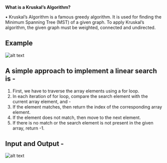 
**What is a Kruskal’s Algorithm?**

•	Kruskal’s Algorithm is a famous greedy algorithm. It is used for finding the Minimum Spanning Tree (MST) of a given graph. To apply Kruskal’s algorithm, the given graph must be weighted, connected and undirected. 
## Example
![alt text](https://media.geeksforgeeks.org/wp-content/cdn-uploads/Binary-Search.png)

## A simple approach to implement a linear search is -

1. First, we have to traverse the array elements using a for loop.
2. In each iteration of for loop, compare the search element with the current array element, and -
3. If the element matches, then return the index of the corresponding array element.
4. If the element does not match, then move to the next element.
5. If there is no match or the search element is not present in the given array, return -1.

## Input and Output -
![alt text](https://qawithexperts.com/Images/Upload/20-07-2018/binary-search-program-in-c-min.png)
